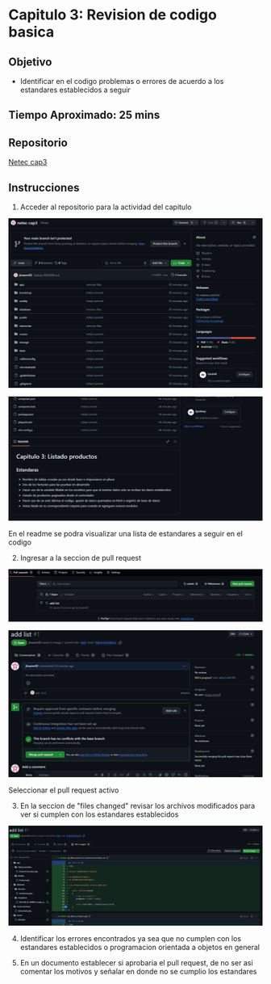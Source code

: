 
# Capitulo 3: Revision de codigo basica

## Objetivo

* Identificar en el codigo problemas o errores de acuerdo a los estandares establecidos a seguir

## Tiempo Aproximado: 25 mins

## Repositorio

[Netec cap3](https://github.com/mfperdomo09/netec-cap3.git)

## Instrucciones

1. Acceder al repositorio para la actividad del capitulo

![Logo](../images/cap3/1.png)

![Logo](../images/cap3/2.png)

En el readme se podra visualizar una lista de estandares a seguir en el codigo

2. Ingresar a la seccion de pull request

![Logo](../images/cap3/3.png)

![Logo](../images/cap3/5.png)

Seleccionar el pull request activo

3. En la seccion de "files changed" revisar los archivos modificados para ver si cumplen con los estandares establecidos

![Logo](../images/cap3/4.png)

4.  Identificar los errores encontrados ya sea que no cumplen con los estandares establecidos o programacion orientada a objetos en general

5.  En un documento establecer si aprobaria el pull request, de no ser asi comentar los motivos y señalar en donde no se cumplio los estandares



